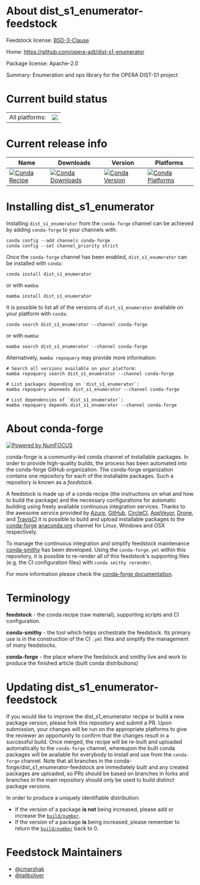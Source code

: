About dist_s1_enumerator-feedstock
==================================

Feedstock license: [BSD-3-Clause](https://github.com/conda-forge/dist_s1_enumerator-feedstock/blob/main/LICENSE.txt)

Home: https://github.com/opera-adt/dist-s1-enumerator

Package license: Apache-2.0

Summary: Enumeration and ops library for the OPERA DIST-S1 project

Current build status
====================


<table><tr><td>All platforms:</td>
    <td>
      <a href="https://dev.azure.com/conda-forge/feedstock-builds/_build/latest?definitionId=24628&branchName=main">
        <img src="https://dev.azure.com/conda-forge/feedstock-builds/_apis/build/status/dist_s1_enumerator-feedstock?branchName=main">
      </a>
    </td>
  </tr>
</table>

Current release info
====================

| Name | Downloads | Version | Platforms |
| --- | --- | --- | --- |
| [![Conda Recipe](https://img.shields.io/badge/recipe-dist_s1_enumerator-green.svg)](https://anaconda.org/conda-forge/dist_s1_enumerator) | [![Conda Downloads](https://img.shields.io/conda/dn/conda-forge/dist_s1_enumerator.svg)](https://anaconda.org/conda-forge/dist_s1_enumerator) | [![Conda Version](https://img.shields.io/conda/vn/conda-forge/dist_s1_enumerator.svg)](https://anaconda.org/conda-forge/dist_s1_enumerator) | [![Conda Platforms](https://img.shields.io/conda/pn/conda-forge/dist_s1_enumerator.svg)](https://anaconda.org/conda-forge/dist_s1_enumerator) |

Installing dist_s1_enumerator
=============================

Installing `dist_s1_enumerator` from the `conda-forge` channel can be achieved by adding `conda-forge` to your channels with:

```
conda config --add channels conda-forge
conda config --set channel_priority strict
```

Once the `conda-forge` channel has been enabled, `dist_s1_enumerator` can be installed with `conda`:

```
conda install dist_s1_enumerator
```

or with `mamba`:

```
mamba install dist_s1_enumerator
```

It is possible to list all of the versions of `dist_s1_enumerator` available on your platform with `conda`:

```
conda search dist_s1_enumerator --channel conda-forge
```

or with `mamba`:

```
mamba search dist_s1_enumerator --channel conda-forge
```

Alternatively, `mamba repoquery` may provide more information:

```
# Search all versions available on your platform:
mamba repoquery search dist_s1_enumerator --channel conda-forge

# List packages depending on `dist_s1_enumerator`:
mamba repoquery whoneeds dist_s1_enumerator --channel conda-forge

# List dependencies of `dist_s1_enumerator`:
mamba repoquery depends dist_s1_enumerator --channel conda-forge
```


About conda-forge
=================

[![Powered by
NumFOCUS](https://img.shields.io/badge/powered%20by-NumFOCUS-orange.svg?style=flat&colorA=E1523D&colorB=007D8A)](https://numfocus.org)

conda-forge is a community-led conda channel of installable packages.
In order to provide high-quality builds, the process has been automated into the
conda-forge GitHub organization. The conda-forge organization contains one repository
for each of the installable packages. Such a repository is known as a *feedstock*.

A feedstock is made up of a conda recipe (the instructions on what and how to build
the package) and the necessary configurations for automatic building using freely
available continuous integration services. Thanks to the awesome service provided by
[Azure](https://azure.microsoft.com/en-us/services/devops/), [GitHub](https://github.com/),
[CircleCI](https://circleci.com/), [AppVeyor](https://www.appveyor.com/),
[Drone](https://cloud.drone.io/welcome), and [TravisCI](https://travis-ci.com/)
it is possible to build and upload installable packages to the
[conda-forge](https://anaconda.org/conda-forge) [anaconda.org](https://anaconda.org/)
channel for Linux, Windows and OSX respectively.

To manage the continuous integration and simplify feedstock maintenance
[conda-smithy](https://github.com/conda-forge/conda-smithy) has been developed.
Using the ``conda-forge.yml`` within this repository, it is possible to re-render all of
this feedstock's supporting files (e.g. the CI configuration files) with ``conda smithy rerender``.

For more information please check the [conda-forge documentation](https://conda-forge.org/docs/).

Terminology
===========

**feedstock** - the conda recipe (raw material), supporting scripts and CI configuration.

**conda-smithy** - the tool which helps orchestrate the feedstock.
                   Its primary use is in the construction of the CI ``.yml`` files
                   and simplify the management of *many* feedstocks.

**conda-forge** - the place where the feedstock and smithy live and work to
                  produce the finished article (built conda distributions)


Updating dist_s1_enumerator-feedstock
=====================================

If you would like to improve the dist_s1_enumerator recipe or build a new
package version, please fork this repository and submit a PR. Upon submission,
your changes will be run on the appropriate platforms to give the reviewer an
opportunity to confirm that the changes result in a successful build. Once
merged, the recipe will be re-built and uploaded automatically to the
`conda-forge` channel, whereupon the built conda packages will be available for
everybody to install and use from the `conda-forge` channel.
Note that all branches in the conda-forge/dist_s1_enumerator-feedstock are
immediately built and any created packages are uploaded, so PRs should be based
on branches in forks and branches in the main repository should only be used to
build distinct package versions.

In order to produce a uniquely identifiable distribution:
 * If the version of a package **is not** being increased, please add or increase
   the [``build/number``](https://docs.conda.io/projects/conda-build/en/latest/resources/define-metadata.html#build-number-and-string).
 * If the version of a package **is** being increased, please remember to return
   the [``build/number``](https://docs.conda.io/projects/conda-build/en/latest/resources/define-metadata.html#build-number-and-string)
   back to 0.

Feedstock Maintainers
=====================

* [@cmarshak](https://github.com/cmarshak/)
* [@taliboliver](https://github.com/taliboliver/)

